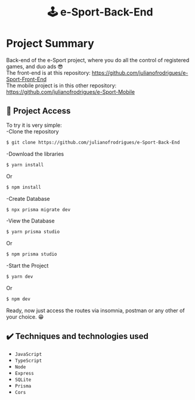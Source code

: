 <h1 align="center"> 🕹  e-Sport-Back-End </h1>

# Project Summary
Back-end of the e-Sport project, where you do all the control of registered games, and duo ads 😎 <br>
The front-end is at this repository: https://github.com/julianofrodrigues/e-Sport-Front-End <br>
The mobile project is in this other repository: https://github.com/julianofrodrigues/e-Sport-Mobile
## 📁 Project Access
To try it is very simple:<br>
-Clone the repository
```bash
$ git clone https://github.com/julianofrodrigues/e-Sport-Back-End
```
-Download the libraries
```bash
$ yarn install
```
Or
```bash
$ npm install
```
-Create Database
```bash
$ npx prisma migrate dev
```
-View the Database
```bash
$ yarn prisma studio
```
Or
```bash
$ npm prisma studio
```
-Start the Project
```bash
$ yarn dev
```
Or
```bash
$ npm dev
```
Ready, now just access the routes via insomnia, postman or any other of your choice. 😁
## ✔️ Techniques and technologies used
- ``JavaScript``
- ``TypeScript``
- ``Node``
- ``Express``
- ``SQLite``
- ``Prisma``
- ``Cors``


